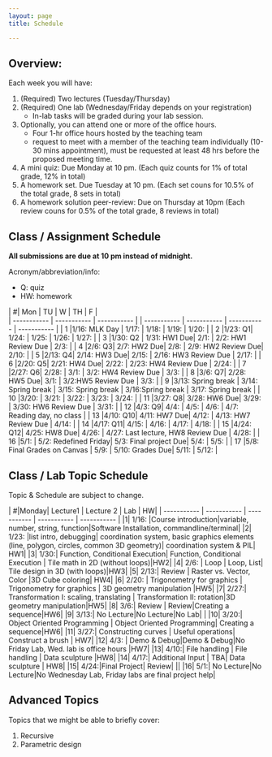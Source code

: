 ```yaml
---
layout: page
title: Schedule

---
```

## Overview: 

Each week you will have: 
1. (Required) Two lectures (Tuesday/Thursday) 
2. (Required) One lab (Wednesday/Friday depends on your registration) 
	- In-lab tasks will be graded during your lab session.
3. Optionally, you can attend one or more of the office hours. 
	- Four 1-hr office hours hosted by the teaching team 
	- request to meet with a member of the teaching team individually (10-30 mins appointment), must be requested at least 48 hrs before the proposed meeting time.
4. A mini quiz: Due Monday at 10 pm. (Each quiz counts for 1% of total grade, 12% in total)
5. A homework set. Due Tuesday at 10 pm. (Each set couns for 10.5% of the total grade, 8 sets in total)
6. A homework solution peer-review: Due on Thursday at 10pm (Each review couns for 0.5% of the total grade, 8 reviews in total)


## Class / Assignment Schedule 

**All submissions are due at 10 pm instead of midnight.** 

Acronym/abbreviation/info: 

- Q: quiz 
- HW: homework 

| #| Mon |  TU | W | TH | F |  
| ----------- | ----------- |   ----------- | | ----------- | ----------- |   ----------- |    ----------- |
| 1 |1/16:   MLK Day |  1/17:   |  1/18: |  1/19:  | 1/20: |
| 2 |1/23:  Q1|  1/24: |  1/25: |  1/26:  |  1/27:  |
| 3 |1/30: Q2 |  1/31: HW1 Due|  2/1: |  2/2: HW1 Review Due |  2/3:  |
| 4 |2/6:  Q3|  2/7: HW2 Due|  2/8: |  2/9:  HW2 Review Due|  2/10:  |
| 5 |2/13:  Q4|  2/14: HW3 Due|  2/15: |  2/16:  HW3 Review Due  |  2/17:  |
| 6 |2/20:  Q5|  2/21: HW4 Due|  2/22: |  2/23:   HW4 Review Due |  2/24:  |
| 7 |2/27: Q6|  2/28: |  3/1: |  3/2:   HW4 Review Due |  3/3:  |
| 8 |3/6:  Q7|  2/28:  HW5 Due|  3/1: |  3/2:HW5 Review Due   |  3/3:  |
| 9 |3/13:  Spring break | 3/14: Spring break  |  3/15: Spring break |  3/16:Spring break   |  3/17:  Spring break |
| 10 |3/20: | 3/21:  |  3/22: |  3/23:   |  3/24:  |
| 11 |3/27:  Q8| 3/28: HW6 Due|  3/29: |  3/30: HW6 Review Due |  3/31:  |
| 12 |4/3:  Q9|  4/4: |  4/5: |  4/6:  |  4/7: Reading day, no class  |
| 13 |4/10:  Q10| 4/11: HW7 Due|  4/12: |  4/13: HW7 Review Due |  4/14:  |
| 14 |4/17:  Q11| 4/15:  |  4/16: |  4/17:  |  4/18:  |
| 15 |4/24:  Q12| 4/25: HW8 Due|  4/26: |  4/27: Last lecture, HW8 Review Due |  4/28:  |
| 16 |5/1:  |  5/2: Redefined Friday|  5/3: Final project Due|  5/4: |  5/5:  |
| 17 |5/8: Final Grades on Canvas |   5/9: |  5/10: Grades Due|  5/11:  |  5/12:  |



## Class / Lab Topic Schedule 
Topic & Schedule are subject to change. 



| #|Monday| Lecture1 | Lecture 2 | Lab  | HW|
| ----------- | ----------- |   ----------- |  ----------- | ----------- | 
|1| 1/16: |Course introduction|variable, number, string, function|Software Installation, commandline/terminal| 
|2| 1/23: |list intro, debugging| coordination system, basic graphics elements (line, polygon, circles, common 3D geometry)| coordination system & PIL| HW1|
|3| 1/30:| Function, Conditional Execution| Function, Conditional Execution | Tile math in 2D (without loops)|HW2|
|4| 2/6: | Loop | Loop, List| Tile design in 3D (with loops)|HW3|
|5| 2/13:| Review | Raster vs. Vector, Color |3D Cube coloring| HW4|
|6| 2/20: | Trigonometry for graphics | Trigonometry for graphics | 3D geometry manipulation |HW5|
|7| 2/27:|  Transformation I: scaling, translating | Transformation II: rotation|3D geometry manipulation|HW5|
|8| 3/6:| Review | Review|Creating a sequence|HW6|
|9| 3/13:| No Lecture|No Lecture|No Lab| |
|10| 3/20:| Object Oriented Programming | Object Oriented Programming| Creating a sequence|HW6|
|11| 3/27:| Constructing curves | Useful operations| Construct a brush | HW7|
|12| 4/3: | Demo & Debug|Demo & Debug|No Friday Lab, Wed. lab is office hours |HW7|
|13| 4/10:| File handling | File handling | Data sculpture |HW8|
|14| 4/17:| Additional Input | TBA| Data sculpture | HW8|
|15| 4/24:|Final Project| Review| ||
|16| 5/1:| No Lecture|No Lecture|No Wednesday Lab, Friday labs are final project help| 


## Advanced Topics
Topics that we might be able to briefly cover: 
1. Recursive
4. Parametric design 


